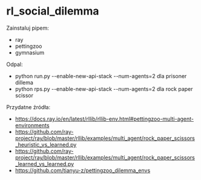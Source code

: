 # rl_social_dilemma

Zainstaluj pipem:
- ray
- pettingzoo
- gymnasium

Odpal:
- python run.py --enable-new-api-stack --num-agents=2 dla prisoner dillema
- python rps.py --enable-new-api-stack --num-agents=2 dla rock paper scissor

Przydatne źródła:
- https://docs.ray.io/en/latest/rllib/rllib-env.html#pettingzoo-multi-agent-environments
- https://github.com/ray-project/ray/blob/master/rllib/examples/multi_agent/rock_paper_scissors_heuristic_vs_learned.py
- https://github.com/ray-project/ray/blob/master/rllib/examples/multi_agent/rock_paper_scissors_learned_vs_learned.py
- https://github.com/tianyu-z/pettingzoo_dilemma_envs
